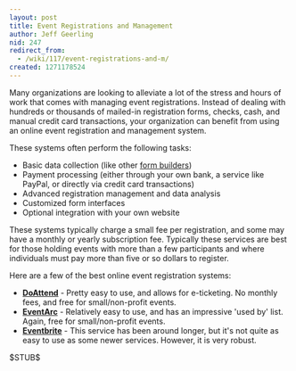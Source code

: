 ```yaml
---
layout: post
title: Event Registrations and Management
author: Jeff Geerling
nid: 247
redirect_from:
  - /wiki/117/event-registrations-and-m/
created: 1271178524
---
```

<p>Many organizations are looking to alleviate a lot of the stress and hours of work that comes with managing event registrations. Instead of dealing with hundreds or thousands of mailed-in registration forms, checks, cash, and manual credit card transactions, your organization can benefit from using an online event registration and management system.</p>
<p>These systems often perform the following tasks:</p>
<ul>
<li>Basic data collection (like other <a href="/wiki/basic-data-collection-onl">form builders</a>)</li>
<li>Payment processing (either through your own bank, a service like PayPal, or directly via credit card transactions)</li>
<li>Advanced registration management and data analysis</li>
<li>Customized form interfaces</li>
<li>Optional integration with your own website</li>
</ul>
<p>These systems typically charge a small fee per registration, and some may have a monthly or yearly subscription fee. Typically these services are best for those holding events with more than a few participants and where individuals must pay more than five or so dollars to register.</p>
<p>Here are a few of the best online event registration systems:</p>
<ul>
<li><strong><a href="http://doattend.com/">DoAttend</a></strong> - Pretty easy to use, and allows for e-ticketing. No monthly fees, and free for small/non-profit events.</li>
<li><strong><a href="http://www.eventarc.com/">EventArc</a></strong> - Relatively easy to use, and has an impressive &#39;used by&#39; list. Again, free for small/non-profit events.</li>
<li><strong><a href="http://www.eventbrite.com/">Eventbrite</a></strong> - This service has been around longer, but it&#39;s not quite as easy to use as some newer services. However, it is very robust.</li>
</ul>
<p>$STUB$</p>
